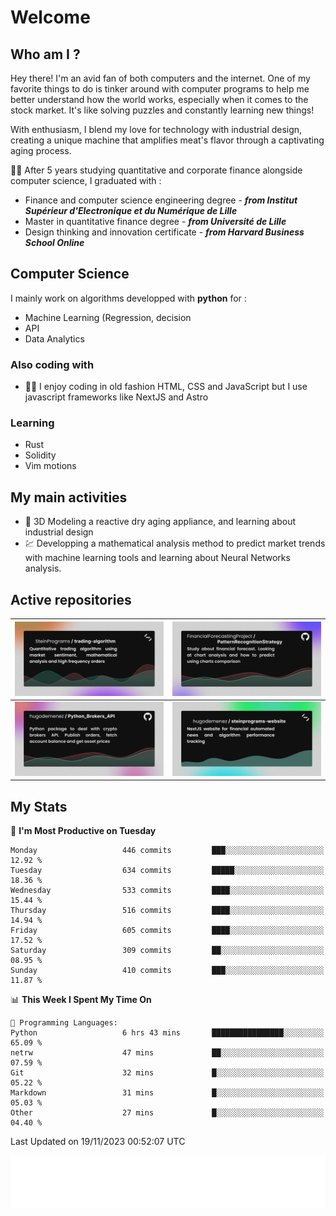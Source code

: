 # Welcome 

## Who am I ?

Hey there! 
I'm an avid fan of both computers and the internet. 
One of my favorite things to do is tinker around with computer programs to help me better understand how the world works, especially when it comes to the stock market.
It's like solving puzzles and constantly learning new things!

With enthusiasm, I blend my love for technology with industrial design, creating a unique machine that amplifies meat's flavor through a captivating aging process.

:man_student: After 5 years studying quantitative and corporate finance alongside computer science, I graduated with :
* Finance and computer science engineering degree - ***from Institut Supérieur d'Electronique et du Numérique de Lille***
* Master in quantitative finance degree - ***from Université de Lille***
* Design thinking and innovation certificate - ***from Harvard Business School Online***

## Computer Science

I mainly work on algorithms developped with **python** for :

* Machine Learning (Regression, decision
* API
* Data Analytics

### Also coding with

* :man_technologist: I enjoy coding in old fashion HTML, CSS and JavaScript but I use javascript frameworks like NextJS and Astro

### Learning

* Rust
* Solidity
* Vim motions

## My main activities

* :rocket: 3D Modeling a reactive dry aging appliance, and learning about industrial design
* :chart: Developping a mathematical analysis method to predict market trends with machine learning tools and learning about Neural Networks analysis.

## Active repositories

|[![Python Trading Algorithm](assets/base_python_architecture.png)](https://github.com/SteinPrograms/base-python-architecture)|[![Quantitative Prediction](assets/pattern_recognition_strategy.png)](https://github.com/FinancialForecastingProject/PatternRecognitionStrategy.git)|
| ------------- | ------------- |
|[![Broker SDK](assets/python_brokers_api.png)](https://github.com/hugodemenez/Python_Brokers_API)|[![NextJS Website](assets/steinprograms-website.png)](https://github.com/hugodemenez/steinprograms-website)|

## My Stats

<!--START_SECTION:waka-->
📅 **I'm Most Productive on Tuesday** 

```text
Monday                   446 commits         ███░░░░░░░░░░░░░░░░░░░░░░   12.92 % 
Tuesday                  634 commits         █████░░░░░░░░░░░░░░░░░░░░   18.36 % 
Wednesday                533 commits         ████░░░░░░░░░░░░░░░░░░░░░   15.44 % 
Thursday                 516 commits         ████░░░░░░░░░░░░░░░░░░░░░   14.94 % 
Friday                   605 commits         ████░░░░░░░░░░░░░░░░░░░░░   17.52 % 
Saturday                 309 commits         ██░░░░░░░░░░░░░░░░░░░░░░░   08.95 % 
Sunday                   410 commits         ███░░░░░░░░░░░░░░░░░░░░░░   11.87 % 
```


📊 **This Week I Spent My Time On** 

```text
💬 Programming Languages: 
Python                   6 hrs 43 mins       ████████████████░░░░░░░░░   65.09 % 
netrw                    47 mins             ██░░░░░░░░░░░░░░░░░░░░░░░   07.59 % 
Git                      32 mins             █░░░░░░░░░░░░░░░░░░░░░░░░   05.22 % 
Markdown                 31 mins             █░░░░░░░░░░░░░░░░░░░░░░░░   05.03 % 
Other                    27 mins             █░░░░░░░░░░░░░░░░░░░░░░░░   04.40 % 
```


 Last Updated on 19/11/2023 00:52:07 UTC
<!--END_SECTION:waka-->

![Coding metrics](metrics.plugin.wakatime.svg)
